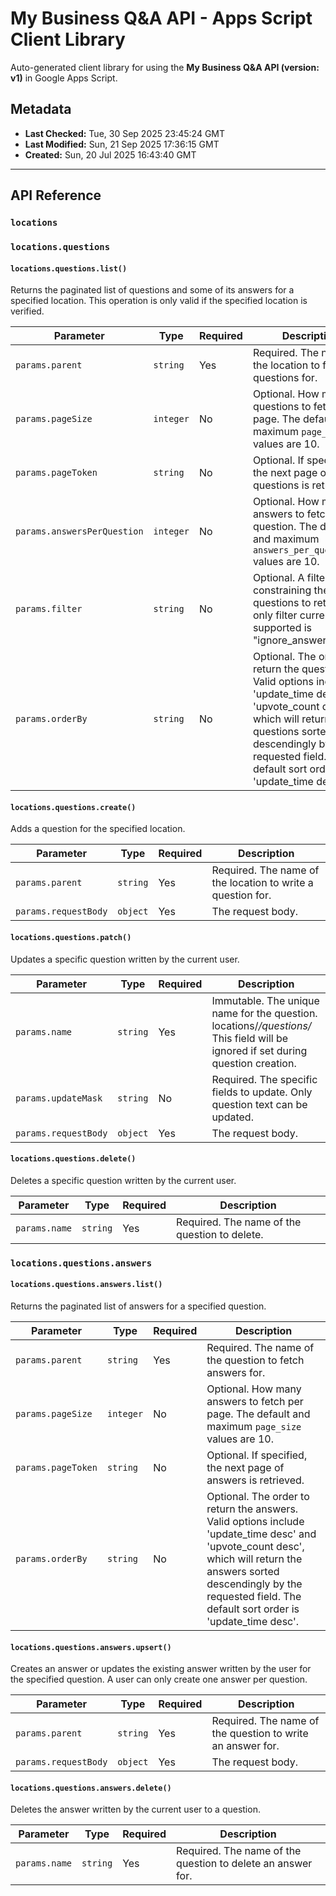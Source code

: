 # My Business Q&A API - Apps Script Client Library

Auto-generated client library for using the **My Business Q&A API (version: v1)** in Google Apps Script.

## Metadata

- **Last Checked:** Tue, 30 Sep 2025 23:45:24 GMT
- **Last Modified:** Sun, 21 Sep 2025 17:36:15 GMT
- **Created:** Sun, 20 Jul 2025 16:43:40 GMT



---

## API Reference

### `locations`

### `locations.questions`

#### `locations.questions.list()`

Returns the paginated list of questions and some of its answers for a specified location. This operation is only valid if the specified location is verified.

| Parameter | Type | Required | Description |
|---|---|---|---|
| `params.parent` | `string` | Yes | Required. The name of the location to fetch questions for. |
| `params.pageSize` | `integer` | No | Optional. How many questions to fetch per page. The default and maximum `page_size` values are 10. |
| `params.pageToken` | `string` | No | Optional. If specified, the next page of questions is retrieved. |
| `params.answersPerQuestion` | `integer` | No | Optional. How many answers to fetch per question. The default and maximum `answers_per_question` values are 10. |
| `params.filter` | `string` | No | Optional. A filter constraining the questions to return. The only filter currently supported is "ignore_answered=true" |
| `params.orderBy` | `string` | No | Optional. The order to return the questions. Valid options include 'update_time desc' and 'upvote_count desc', which will return the questions sorted descendingly by the requested field. The default sort order is 'update_time desc'. |

#### `locations.questions.create()`

Adds a question for the specified location.

| Parameter | Type | Required | Description |
|---|---|---|---|
| `params.parent` | `string` | Yes | Required. The name of the location to write a question for. |
| `params.requestBody` | `object` | Yes | The request body. |

#### `locations.questions.patch()`

Updates a specific question written by the current user.

| Parameter | Type | Required | Description |
|---|---|---|---|
| `params.name` | `string` | Yes | Immutable. The unique name for the question. locations/*/questions/* This field will be ignored if set during question creation. |
| `params.updateMask` | `string` | No | Required. The specific fields to update. Only question text can be updated. |
| `params.requestBody` | `object` | Yes | The request body. |

#### `locations.questions.delete()`

Deletes a specific question written by the current user.

| Parameter | Type | Required | Description |
|---|---|---|---|
| `params.name` | `string` | Yes | Required. The name of the question to delete. |

### `locations.questions.answers`

#### `locations.questions.answers.list()`

Returns the paginated list of answers for a specified question.

| Parameter | Type | Required | Description |
|---|---|---|---|
| `params.parent` | `string` | Yes | Required. The name of the question to fetch answers for. |
| `params.pageSize` | `integer` | No | Optional. How many answers to fetch per page. The default and maximum `page_size` values are 10. |
| `params.pageToken` | `string` | No | Optional. If specified, the next page of answers is retrieved. |
| `params.orderBy` | `string` | No | Optional. The order to return the answers. Valid options include 'update_time desc' and 'upvote_count desc', which will return the answers sorted descendingly by the requested field. The default sort order is 'update_time desc'. |

#### `locations.questions.answers.upsert()`

Creates an answer or updates the existing answer written by the user for the specified question. A user can only create one answer per question.

| Parameter | Type | Required | Description |
|---|---|---|---|
| `params.parent` | `string` | Yes | Required. The name of the question to write an answer for. |
| `params.requestBody` | `object` | Yes | The request body. |

#### `locations.questions.answers.delete()`

Deletes the answer written by the current user to a question.

| Parameter | Type | Required | Description |
|---|---|---|---|
| `params.name` | `string` | Yes | Required. The name of the question to delete an answer for. |